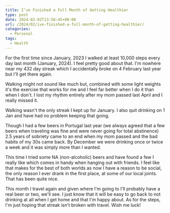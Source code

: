 ```yaml
---
title: I’ve Finished a Full Month of Getting Healthier
type: post
date: 2024-02-02T13:58:45+00:00
url: /2024/02/ive-finished-a-full-month-of-getting-healthier/
categories:
  - Personal
tags:
  - Health
---
```


For the first time since January, 2023 I walked at least 10,000 steps every day last month (January, 2024). I feel pretty good about that. I'm nowhere near my 432 day streak which I accidentally broke on 4 February last year but I'll get there again.

Walking might not sound like much but, combined with some light weights it's the exercise that works for me and I feel far better when I do it than when I don't. I lost my rhythm entirely after my mom passed last April and I really missed it.

Walking wasn't the only streak I kept up for January. I also quit drinking on 1 Jan and have had no problem keeping that going.

Though I had a few beers in Portugal last year (we always agreed that a few beers when traveling was fine and were never going for total abstinence) 2.5 years of sobriety came to an end when my mom passed and the bad habits of my 30s came back. By December we were drinking once or twice a week and it was simply more than I wanted.

This time I tried some NA (non-alcoholic) beers and have found a few I really like which comes in handy when hanging out with friends. I feel like that makes for the best of both worlds as now I have a reason to be social, the only reason I ever drank in the first place, at some of our local joints. That has been quite nice.

This month I travel again and given where I'm going to I'll probably have a real beer or two, we'll see. I just know that it will be easy to go back to not drinking at all when I get home and that I'm happy about. As for the steps, I'm just hoping that streak isn't broken with travel. Wish me luck!